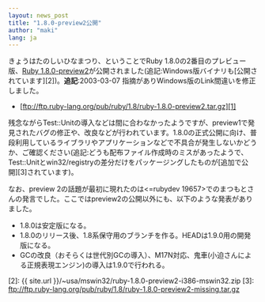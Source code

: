 ```yaml
---
layout: news_post
title: "1.8.0-preview2公開"
author: "maki"
lang: ja
---
```


きょうはたのしいひなまつり、ということでRuby 1.8.0の2番目のプレビュー版、[Ruby
1.8.0-preview2][1]が公開されました(追記:Windows版バイナリも[公開されています][2])。**追記**\:2003-03-07
指摘がありWindows版のLink間違いを修正しました。

* [ftp://ftp.ruby-lang.org/pub/ruby/1.8/ruby-1.8.0-preview2.tar.gz][1]

残念ながらTest::Unitの導入などは間に合わなかったようですが、preview1で発見されたバグの修正や、改良などが行われています。1.8.0の正式公開に向け、普段利用しているライブラリやアプリケーションなどで不具合が発生しないかどうか、ご確認ください(追記:どうも配布ファイル作成時のミスがあったようで、Test::Unitとwin32/registryの差分だけをパッケージングしたものが[追加で公開][3]されています)。

なお、preview 2の話題が最初に現れたのは&lt;<span>=rubydev
19657</span>&gt;でのまつもとさんの発言でした。ここではpreview2の公開以外にも、以下のような発表がありました。

* 1\.8.0は安定版になる。
* 1\.8.0のリリース後、1.8系保守用のブランチを作る。HEADは1.9.0用の開発版になる。
* GCの改良（おそらくは世代別GCの導入）、M17N対応、鬼車(小迫さんによる正規表現エンジン)の導入は1.9.0で行われる。



[1]: ftp://ftp.ruby-lang.org/pub/ruby/1.8/ruby-1.8.0-preview2.tar.gz 
[2]: {{ site.url }}/~usa/mswin32/ruby-1.8.0-preview2-i386-mswin32.zip 
[3]: ftp://ftp.ruby-lang.org/pub/ruby/1.8/ruby-1.8.0-preview2-missing.tar.gz 
